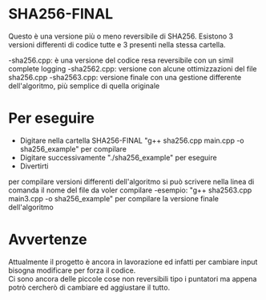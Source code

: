 # SHA256-FINAL

Questo è una versione più o meno reversibile di SHA256. 
Esistono 3 versioni differenti di codice tutte e 3 presenti nella stessa cartella.

-sha256.cpp: è una versione del codice resa reversibile con un simil complete logging
-sha2562.cpp: versione con alcune ottimizzazioni del file sha256.cpp
-sha2563.cpp: versione finale con una gestione differente dell'algoritmo, più semplice di quella originale 

# Per eseguire

- Digitare nella cartella SHA256-FINAL "g++ sha256.cpp main.cpp -o sha256_example" per compilare
- Digitare successivamente "./sha256_example" per eseguire
- Divertirti

per compilare versioni differenti dell'algoritmo si può scrivere nella linea di comanda il nome del file da voler compilare
-esempio: "g++ sha2563.cpp main3.cpp -o sha256_example" per compilare la versione finale dell'algoritmo

# Avvertenze

Attualmente il progetto è ancora in lavorazione ed infatti per cambiare input bisogna modificare per forza il codice.  
Ci sono ancora delle piccole cose non reversibili tipo i puntatori  ma appena potrò cercherò di cambiare ed aggiustare il tutto.

